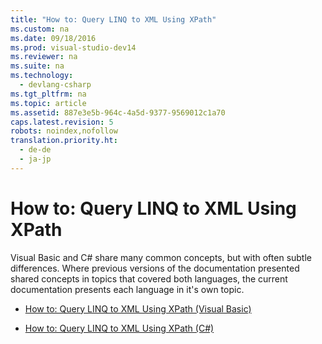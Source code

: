 ```yaml
---
title: "How to: Query LINQ to XML Using XPath"
ms.custom: na
ms.date: 09/18/2016
ms.prod: visual-studio-dev14
ms.reviewer: na
ms.suite: na
ms.technology: 
  - devlang-csharp
ms.tgt_pltfrm: na
ms.topic: article
ms.assetid: 887e3e5b-964c-4a5d-9377-9569012c1a70
caps.latest.revision: 5
robots: noindex,nofollow
translation.priority.ht: 
  - de-de
  - ja-jp
---
```

# How to: Query LINQ to XML Using XPath
Visual Basic and C# share many common concepts, but with often subtle differences. Where previous versions of the documentation presented shared concepts in topics that covered both languages, the current documentation presents each language in it's own topic.  
  
-   [How to: Query LINQ to XML Using XPath (Visual Basic)](../Topic/How%20to:%20Query%20LINQ%20to%20XML%20Using%20XPath%20\(Visual%20Basic\).md)  
  
-   [How to: Query LINQ to XML Using XPath (C#)](../Topic/How%20to:%20Query%20LINQ%20to%20XML%20Using%20XPath%20\(C%23\).md)